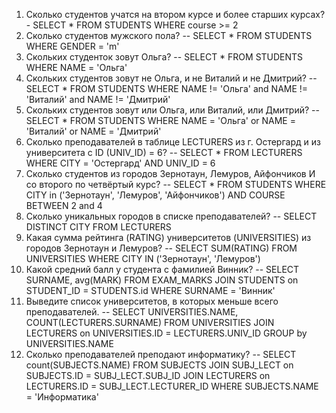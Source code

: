  1. Сколько студентов учатся на втором курсе и более старших курсах? - SELECT * FROM STUDENTS WHERE course >= 2
 2. Сколько студентов мужского пола? -- SELECT * FROM STUDENTS WHERE GENDER = 'm'
 3. Скольких студенток зовут Ольга? -- SELECT * FROM STUDENTS WHERE NAME = 'Ольга'
 4. Скольких студентов зовут не Ольга, и не Виталий и не Дмитрий? -- SELECT * FROM STUDENTS WHERE NAME != 'Ольга' and NAME != 'Виталий' and NAME != 'Дмитрий'
 5. Скольких студентов зовут или Ольга, или Виталий, или Дмитрий? -- SELECT * FROM STUDENTS WHERE NAME = 'Ольга' or NAME = 'Виталий' or NAME = 'Дмитрий'
 6. Сколько преподавателей в таблице LECTURERS из г. Остергард и из университета с ID (UNIV_ID) = 6? -- SELECT * FROM LECTURERS WHERE CITY = 'Остергард' AND UNIV_ID =  6
 7. Сколько студентов из городов Зернотаун, Лемуров, Айфончиков И со второго по четвёртый курс? -- SELECT * FROM STUDENTS WHERE CITY in ('Зернотаун', 'Лемуров', 'Айфончиков') AND COURSE BETWEEN 2 and 4
 8. Сколько уникальных городов в списке преподавателей? -- SELECT DISTINCT CITY FROM LECTURERS
 9. Какая сумма рейтинга (RATING) университетов (UNIVERSITIES) из городов Зернотаун и Лемуров? -- SELECT SUM(RATING) FROM UNIVERSITIES WHERE CITY IN ('Зернотаун', 'Лемуров')
 10. Какой средний балл у студента с фамилией Винник? -- SELECT SURNAME, avg(MARK) FROM EXAM_MARKS JOIN STUDENTS on STUDENT_ID = STUDENTS.id WHERE SURNAME = 'Винник'
 11. Выведите список университетов, в которых меньше всего преподавателей. -- SELECT UNIVERSITIES.NAME, COUNT(LECTURERS.SURNAME) FROM UNIVERSITIES JOIN LECTURERS on UNIVERSITIES.ID = LECTURERS.UNIV_ID GROUP by UNIVERSITIES.NAME
 12. Сколько преподавателей преподают информатику? -- SELECT count(SUBJECTS.NAME) FROM SUBJECTS JOIN SUBJ_LECT on SUBJECTS.ID = SUBJ_LECT.SUBJ_ID JOIN LECTURERS on LECTURERS.ID = SUBJ_LECT.LECTURER_ID WHERE SUBJECTS.NAME = 'Информатика'
